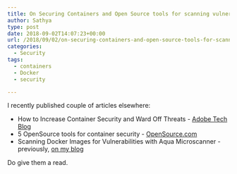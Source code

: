 ```yaml
---
title: On Securing Containers and Open Source tools for scanning vulnerabilities in Docker images
author: Sathya
type: post
date: 2018-09-02T14:07:23+00:00
url: /2018/09/02/on-securing-containers-and-open-source-tools-for-scanning-vulnerabilities-in-docker-images/
categories:
  - Security
tags:
  - containers
  - Docker
  - security

---
```


 I recently published couple of articles elsewhere: 

- How to Increase Container Security and Ward Off Threats - [Adobe Tech Blog](https://medium.com/adobetech/how-to-increase-container-security-and-ward-off-threats-a80d17ef2c0b)
- 5 OpenSource tools for container security - [OpenSource.com](https://opensource.com/article/18/8/tools-container-security)
- Scanning Docker Images for Vulnerabilities with Aqua Microscanner - previously, [on my blog](https://sathyasays.com/2018/05/28/scanning-docker-image-for-vulnerabilities-with-aqua-microscanner/)

Do give them a read.